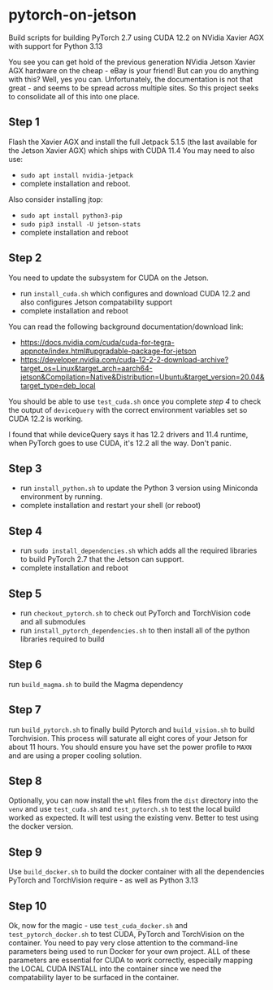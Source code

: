 # pytorch-on-jetson
Build scripts for building PyTorch 2.7 using CUDA 12.2 on NVidia Xavier AGX with support for Python 3.13

You see you can get hold of the previous generation NVidia Jetson Xavier AGX hardware on the cheap - eBay is your friend! But can you do anything with this? Well, yes you can. Unfortunately, the documentation is not that great - and seems to be spread across multiple sites. So this project seeks to consolidate all of this into one place. 

## Step 1
Flash the Xavier AGX and install the full Jetpack 5.1.5 (the last available for the Jetson Xavier AGX) which ships with CUDA 11.4
You may need to also use:
* `sudo apt install nvidia-jetpack` 
* complete installation and reboot.

Also consider installing jtop:
* `sudo apt install python3-pip`
* `sudo pip3 install -U jetson-stats`
* complete installation and reboot

## Step 2
You need to update the subsystem for CUDA on the Jetson. 
* run `install_cuda.sh` which configures and download CUDA 12.2 and also configures Jetson compatability support 
* complete installation and reboot
 
You can read the following background documentation/download link:
* https://docs.nvidia.com/cuda/cuda-for-tegra-appnote/index.html#upgradable-package-for-jetson
* https://developer.nvidia.com/cuda-12-2-2-download-archive?target_os=Linux&target_arch=aarch64-jetson&Compilation=Native&Distribution=Ubuntu&target_version=20.04&target_type=deb_local

You should be able to use `test_cuda.sh` once you complete *step 4* to check the output of `deviceQuery` with the correct environment variables set so CUDA 12.2 is working. 

I found that while deviceQuery says it has 12.2 drivers and 11.4 runtime, when PyTorch goes to use CUDA, it's 12.2 all the way. Don't panic.

## Step 3
* run `install_python.sh` to update the Python 3 version using Miniconda environment by running.
* complete installation and restart your shell (or reboot) 

## Step 4
* run `sudo install_dependencies.sh` which adds all the required libraries to build PyTorch 2.7 that the Jetson can support.
* complete installation and reboot

## Step 5
* run `checkout_pytorch.sh` to check out PyTorch and TorchVision code and all submodules
* run `install_pytorch_dependencies.sh` to then install all of the python libraries required to build

## Step 6
run `build_magma.sh` to build the Magma dependency

## Step 7
run `build_pytorch.sh` to finally build Pytorch and `build_vision.sh` to build Torchvision. This process will saturate all eight cores of your Jetson for about 11 hours. You should ensure you have set the power profile to `MAXN` and are using a proper cooling solution.

## Step 8
Optionally, you can now install the `whl` files from the `dist` directory into the `venv` and use `test_cuda.sh` and `test_pytorch.sh` to test the local build worked as expected. It will test using the existing venv. Better to test using the docker version.

## Step 9
Use `build_docker.sh` to build the docker container with all the dependencies PyTorch and TorchVision require - as well as Python 3.13

## Step 10
Ok, now for the magic - use `test_cuda_docker.sh` and `test_pytorch_docker.sh` to test CUDA, PyTorch and TorchVision on the container. You need to pay very close attention to the command-line parameters being used to run Docker for your own project. ALL of these parameters are essential for CUDA to work correctly, especially mapping the LOCAL CUDA INSTALL into the container since we need the compatability layer to be surfaced in the container. 


